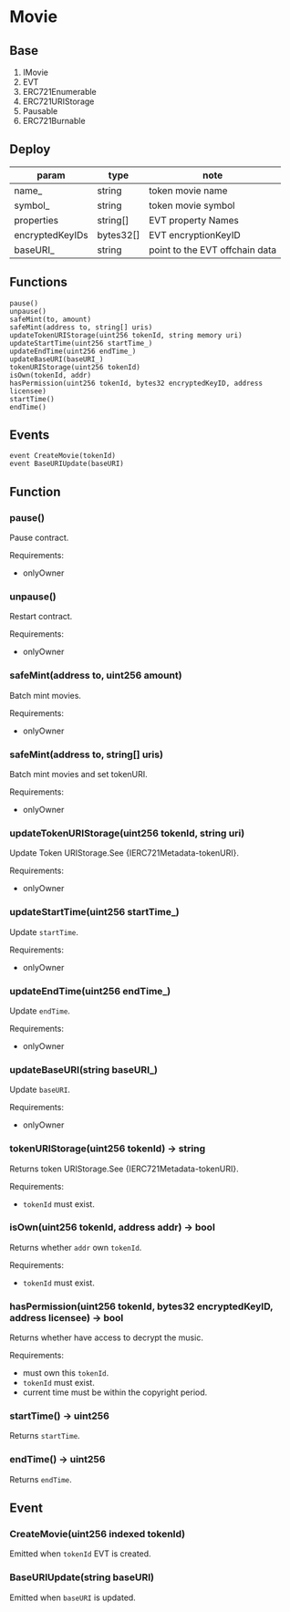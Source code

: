 # Movie

## Base

1. IMovie
2. EVT
3. ERC721Enumerable
4. ERC721URIStorage
5. Pausable
6. ERC721Burnable

## Deploy

| param           | type      | note                           |
| --------------- | --------- | ------------------------------ |
| name\_          | string    | token movie name               |
| symbol\_        | string    | token movie symbol             |
| properties      | string[]  | EVT property Names             |
| encryptedKeyIDs | bytes32[] | EVT encryptionKeyID            |
| baseURI\_       | string    | point to the EVT offchain data |

## Functions

```
pause()
unpause()
safeMint(to, amount)
safeMint(address to, string[] uris)
updateTokenURIStorage(uint256 tokenId, string memory uri)
updateStartTime(uint256 startTime_)
updateEndTime(uint256 endTime_)
updateBaseURI(baseURI_)
tokenURIStorage(uint256 tokenId)
isOwn(tokenId, addr)
hasPermission(uint256 tokenId, bytes32 encryptedKeyID, address licensee)
startTime()
endTime()
```

## Events

```
event CreateMovie(tokenId)
event BaseURIUpdate(baseURI)
```

## Function

### pause()

Pause contract.

Requirements:

- onlyOwner

### unpause()

Restart contract.

Requirements:

- onlyOwner

### safeMint(address to, uint256 amount)

Batch mint movies.

Requirements:

- onlyOwner

### safeMint(address to, string[] uris)

Batch mint movies and set tokenURI.

Requirements:

- onlyOwner

### updateTokenURIStorage(uint256 tokenId, string uri)

Update Token URIStorage.See {IERC721Metadata-tokenURI}.

Requirements:

- onlyOwner

### updateStartTime(uint256 startTime\_)

Update `startTime`.

Requirements:

- onlyOwner

### updateEndTime(uint256 endTime\_)

Update `endTime`.

Requirements:

- onlyOwner

### updateBaseURI(string baseURI\_)

Update `baseURI`.

Requirements:

- onlyOwner

### tokenURIStorage(uint256 tokenId) -> string

Returns token URIStorage.See {IERC721Metadata-tokenURI}.

Requirements:

- `tokenId` must exist.

### isOwn(uint256 tokenId, address addr) -> bool

Returns whether `addr` own `tokenId`.

Requirements:

- `tokenId` must exist.

### hasPermission(uint256 tokenId, bytes32 encryptedKeyID, address licensee) -> bool

Returns whether have access to decrypt the music.

Requirements:

- must own this `tokenId`.
- `tokenId` must exist.
- current time must be within the copyright period.

### startTime() -> uint256

Returns `startTime`.

### endTime() -> uint256

Returns `endTime`.

## Event

### CreateMovie(uint256 indexed tokenId)

Emitted when `tokenId` EVT is created.

### BaseURIUpdate(string baseURI)

Emitted when `baseURI` is updated.
